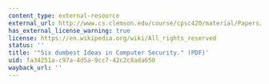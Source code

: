 ```yaml
---
content_type: external-resource
external_url: http://www.cs.clemson.edu/course/cpsc420/material/Papers/The%20Six%20Dumbest%20Ideas%20in%20Computer%20Security.pdf
has_external_license_warning: true
license: https://en.wikipedia.org/wiki/All_rights_reserved
status: ''
title: '"Six dumbest Ideas in Computer Security." (PDF)'
uid: fa34251a-c97a-4d5a-9cc7-42c2c8ada650
wayback_url: ''
---
```

